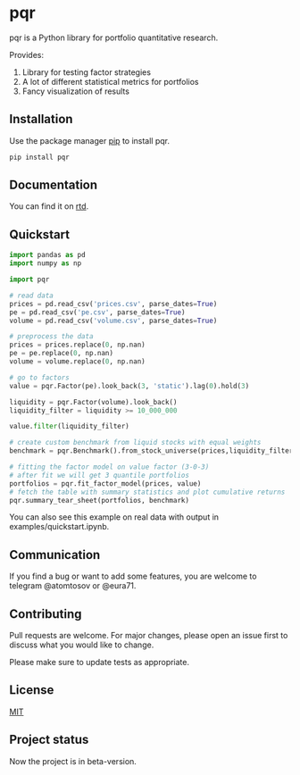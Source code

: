 # pqr

pqr is a Python library for portfolio quantitative research.

Provides:

1. Library for testing factor strategies
2. A lot of different statistical metrics for portfolios
3. Fancy visualization of results

## Installation

Use the package manager [pip](https://pip.pypa.io/en/stable/) to install pqr.

```bash
pip install pqr
```

## Documentation

You can find it on [rtd](https://pqr.readthedocs.io/en/latest/index.html).

## Quickstart

```python
import pandas as pd
import numpy as np

import pqr

# read data
prices = pd.read_csv('prices.csv', parse_dates=True)
pe = pd.read_csv('pe.csv', parse_dates=True)
volume = pd.read_csv('volume.csv', parse_dates=True)

# preprocess the data
prices = prices.replace(0, np.nan)
pe = pe.replace(0, np.nan)
volume = volume.replace(0, np.nan)

# go to factors
value = pqr.Factor(pe).look_back(3, 'static').lag(0).hold(3)

liquidity = pqr.Factor(volume).look_back()
liquidity_filter = liquidity >= 10_000_000

value.filter(liquidity_filter)

# create custom benchmark from liquid stocks with equal weights
benchmark = pqr.Benchmark().from_stock_universe(prices,liquidity_filter)

# fitting the factor model on value factor (3-0-3)
# after fit we will get 3 quantile portfolios
portfolios = pqr.fit_factor_model(prices, value)
# fetch the table with summary statistics and plot cumulative returns
pqr.summary_tear_sheet(portfolios, benchmark)
```

You can also see this example on real data with output in
examples/quickstart.ipynb.

## Communication

If you find a bug or want to add some features, you are welcome to telegram
@atomtosov or @eura71.

## Contributing

Pull requests are welcome. For major changes, please open an issue first to
discuss what you would like to change.

Please make sure to update tests as appropriate.

## License

[MIT](https://choosealicense.com/licenses/mit/)

## Project status

Now the project is in beta-version.
